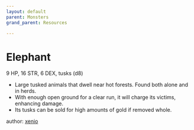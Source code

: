 ```yaml
---
layout: default
parent: Monsters
grand_parent: Resources

---
```

# Elephant
9 HP, 16 STR, 6 DEX, tusks (d8)  
- Large tusked animals that dwell near hot forests.   Found both alone and in herds.  
- With enough open ground for a clear run, it will charge its victims, enhancing damage.  
- Its tusks can be sold for high amounts of gold if removed whole.  

author: [xenio](https://xenioinabottle.blogspot.com)
